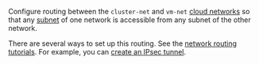 Configure routing between the `cluster-net` and `vm-net` [cloud networks](../../../vpc/concepts/network.md#network) so that any [subnet](../../../vpc/concepts/network.md#subnet) of one network is accessible from any subnet of the other network.


There are several ways to set up this routing. See the [network routing tutorials](../../../tutorials/routing/index.md). For example, you can [create an IPsec tunnel](../../../tutorials/routing/ipsec/index.md).
